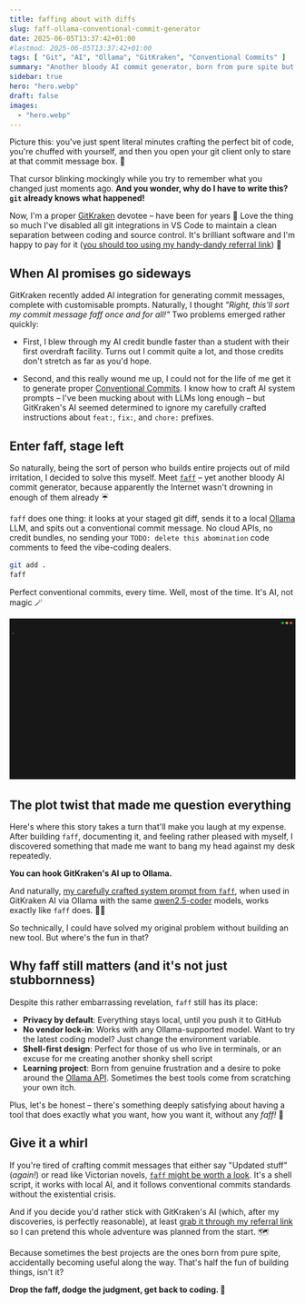 ```yaml
---
title: faffing about with diffs
slug: faff-ollama-conventional-commit-generator
date: 2025-06-05T13:37:42+01:00
#lastmod: 2025-06-05T13:37:42+01:00
tags: [ "Git", "AI", "Ollama", "GitKraken", "Conventional Commits" ]
summary: "Another bloody AI commit generator, born from pure spite but stays local"
sidebar: true
hero: "hero.webp"
draft: false
images:
  - "hero.webp"
---
```

Picture this: you've just spent literal minutes crafting the perfect bit of code, you're chuffed with yourself, and then you open your git client only to stare at that commit message box. 🤔

That cursor blinking mockingly while you try to remember what you changed just moments ago. **And you wonder, why do I have to write this? `git` already knows what happened!**

Now, I'm a proper [GitKraken](https://gitkraken.dev/) devotee – have been for years 🦑 Love the thing so much I've disabled all git integrations in VS Code to maintain a clean separation between coding and source control. It's brilliant software and I'm happy to pay for it ([you should too using my handy-dandy referral link](https://gitkraken.cello.so/AxtLstzXaif)) 🤑

## When AI promises go sideways

GitKraken recently added AI integration for generating commit messages, complete with customisable prompts. Naturally, I thought *"Right, this'll sort my commit message faff once and for all!"* Two problems emerged rather quickly:

- First, I blew through my AI credit bundle faster than a student with their first overdraft facility. Turns out I commit quite a lot, and those credits don't stretch as far as you'd hope.

- Second, and this really wound me up, I could not for the life of me get it to generate proper [Conventional Commits](https://www.conventionalcommits.org/). I know how to craft AI system prompts – I've been mucking about with LLMs long enough – but GitKraken's AI seemed determined to ignore my carefully crafted instructions about `feat:`, `fix:`, and `chore:` prefixes.

## Enter faff, stage left

So naturally, being the sort of person who builds entire projects out of mild irritation, I decided to solve this myself. Meet [`faff`](https://github.com/wimpysworld/faff) – yet another bloody AI commit generator, because apparently the Internet wasn't drowning in enough of them already ☔

`faff` does one thing: it looks at your staged git diff, sends it to a local [Ollama](https://ollama.com/) LLM, and spits out a conventional commit message. No cloud APIs, no credit bundles, no sending your `TODO: delete this abomination` code comments to feed the vibe-coding dealers.

```bash
git add .
faff
```

Perfect conventional commits, every time. Well, most of the time. It's AI, not magic 🪄

<div align="center"><img alt="faff demo" src="faff.gif" width="1024" /></div>

## The plot twist that made me question everything

Here's where this story takes a turn that'll make you laugh at my expense. After building `faff`, documenting it, and feeling rather pleased with myself, I discovered something that made me want to bang my head against my desk repeatedly.

**You can hook GitKraken's AI up to Ollama.**

And naturally, [my carefully crafted system prompt from `faff`](https://github.com/wimpysworld/faff/blob/main/faff.sh#L92), when used in GitKraken AI via Ollama with the same [qwen2.5-coder](https://ollama.com/library/qwen2.5-coder) models, works exactly like `faff` does. 🤦‍♂️

So technically, I could have solved my original problem without building an new tool. But where's the fun in that?

## Why faff still matters (and it's not just stubbornness)

Despite this rather embarrassing revelation, `faff` still has its place:

- **Privacy by default**: Everything stays local, until you push it to GitHub
- **No vendor lock-in**: Works with any Ollama-supported model. Want to try the latest coding model? Just change the environment variable.
- **Shell-first design**: Perfect for those of us who live in terminals, or an excuse for me creating another shonky shell script
- **Learning project**: Born from genuine frustration and a desire to poke around the [Ollama API](https://github.com/ollama/ollama/blob/main/docs/api.md). Sometimes the best tools come from scratching your own itch.

Plus, let's be honest – there's something deeply satisfying about having a tool that does exactly what you want, how you want it, without any *faff!* 🥁

## Give it a whirl

If you're tired of crafting commit messages that either say "Updated stuff" (*again!*) or read like Victorian novels, [`faff` might be worth a look](https://github.com/wimpysworld/faff). It's a shell script, it works with local AI, and it follows conventional commits standards without the existential crisis.

And if you decide you'd rather stick with GitKraken's AI (which, after my discoveries, is perfectly reasonable), at least [grab it through my referral link](https://gitkraken.cello.so/AxtLstzXaif) so I can pretend this whole adventure was planned from the start. ️🗺️

Because sometimes the best projects are the ones born from pure spite, accidentally becoming useful along the way. That's half the fun of building things, isn't it?

**Drop the faff, dodge the judgment, get back to coding. 🦙**